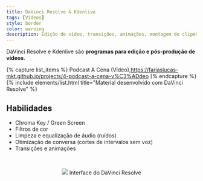 ```yaml
---
title: DaVinci Resolve & Kdenlive
tags: [Vídeos]
style: border
color: warning
description: Edição de vídeo, transições, animações, montagem de clipes, textos em vídeo.
---
```


DaVinci Resolve e Kdenlive são **programas para edição e pós-produção de vídeos**.

{% capture list_items %}
Podcast A Cena (Vídeo),https://fariaslucas-mkt.github.io/projects/4-podcast-a-cena-v%C3%ADdeo
{% endcapture %}
{% include elements/list.html title="Material desenvolvido com DaVinci Resolve" %}

## Habilidades

* Chroma Key / Green Screen
* Filtros de cor
* Limpeza e equalização de áudio (ruídos)
* Otimização de conversa (cortes de intervalos sem voz)
* Transições e animações

<br>

<p align="center">
<img src="https://images.blackmagicdesign.com/images/products/davinciresolve/edit/responsive-en-md.jpg">
Interface do DaVinci Resolve
</p>


